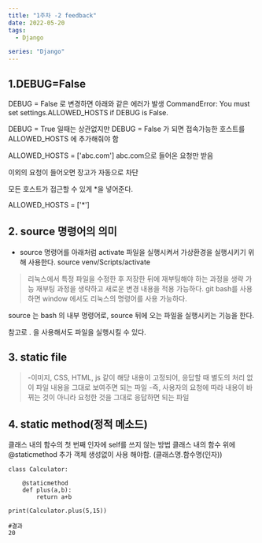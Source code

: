 ```yaml
---
title: "1주차 -2 feedback"
date: 2022-05-20
tags:
  - Django

series: "Django"
---
```


## 1.DEBUG=False
DEBUG = False
로 변경하면 아래와 같은 에러가 발생
CommandError: You must set settings.ALLOWED_HOSTS if DEBUG is False.

DEBUG = True 일때는 상관없지만 DEBUG = False 가 되면 접속가능한 호스트를
ALLOWED_HOSTS 에 추가해줘야 함



ALLOWED_HOSTS = ['abc.com']
 abc.com으로 들어온 요청만 받음

이외의 요청이 들어오면 장고가 자동으로 차단

모든 호스트가 접근할 수 있게  *을 넣어준다.

ALLOWED_HOSTS = ['*']

## 2. source 명령어의 의미


- source 명령어를 아래처럼 activate 파일을 실행시켜서 가상환경을 실행시키기 위해 사용한다.
source venv/Scripts/activate
> 리눅스에서 특정 파일을 수정한 후 저장한 뒤에 재부팅해야 하는 과정을 생략 가능
> 재부팅 과정을 생략하고 새로운 변경 내용을 적용 가능하다.
> git bash를 사용하면 window 에서도 리눅스의 명령어를 사용 가능하다.


source 는 bash 의 내부 명령어로, source 뒤에 오는 파일을 실행시키는 기능을 한다.

참고로 . 을 사용해서도 파일을 실행시킬 수 있다.



## 3. static file
>-이미지, CSS, HTML, js 같이 해당 내용이 고정되어, 응답할 때 별도의 처리 없이 파일 내용을 그대로 보여주면 되는 파일
-즉, 사용자의 요청에 따라 내용이 바뀌는 것이 아니라 요청한 것을 그대로 응답하면 되는 파일

## 4. static method(정적 메소드)
클래스 내의 함수의 첫 번째 인자에 self를 쓰지 않는 방법
클래스 내의 함수 위에 @staticmethod 추가
객체 생성없이 사용 해야함. (클래스명.함수명(인자))
```
class Calculator:

    @staticmethod
    def plus(a,b):
        return a+b

print(Calculator.plus(5,15))

#결과
20
```
